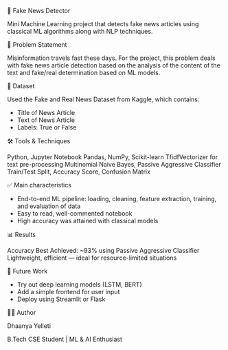 📘 Fake News Detector

  Mini Machine Learning project that detects fake news articles using classical ML algorithms along with NLP techniques.

🧠 Problem Statement

   Misinformation travels fast these days. For the project, this problem deals with fake news article detection based on the analysis of the content of the text and fake/real determination based on ML models.

📁 Dataset

  Used the Fake and Real News Dataset from Kaggle, which contains:

  * Title of News Article
  * Text of News Article
  * Labels: True or False

🛠️ Tools & Techniques
    
  Python, Jupyter Notebook
  Pandas, NumPy, Scikit-learn
  TfidfVectorizer for text pre-processing
  Multinomial Naive Bayes, Passive Aggressive Classifier
  Train/Test Split, Accuracy Score, Confusion Matrix

✅ Main characteristics

  * End-to-end ML pipeline: loading, cleaning, feature extraction, training, and evaluation of data
  * Easy to read, well-commented notebook
  * High accuracy was attained with classical models

📊 Results

  Accuracy Best Achieved: \~93% using Passive Aggressive Classifier
  Lightweight, efficient — ideal for resource-limited situations

🚀 Future Work

  * Try out deep learning models (LSTM, BERT)
  * Add a simple frontend for user input
  * Deploy using Streamlit or Flask

🙋‍♀️ Author

  Dhaanya Yelleti
  
  B.Tech CSE Student | ML & AI Enthusiast
